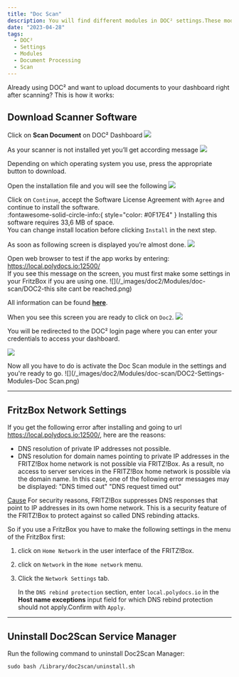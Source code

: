 ```yaml
---
title: "Doc Scan"
description: You will find different modules in DOC² settings.These modules are important if you like to deal with PO Matching, use the table extraction functionality or upload scans directly.
date: "2023-04-28"
tags:
  - DOC²
  - Settings
  - Modules
  - Document Processing
  - Scan
---
```


Already using DOC² and want to upload documents to your dashboard right after scanning? 
This is how it works:
## Download Scanner Software

Click on **Scan Document** on DOC² Dashboard
![](/_images/doc2/Modules/doc-scan/DOC2-dashboard-scan-document.png)

As your scanner is not installed yet you’ll get according message
![](/_images/doc2/Modules/doc-scan/DOC2-download-scanner.png)

Depending on which operating system you use, press the appropriate button to download.

Open the installation file and you will see the following
![](/_images/doc2/Modules/doc-scan/DOC2-welcome-to-doc2scan-installer.png)

Click on `Continue`, accept the Software License Agreement with `Agree` and continue to install the software.<br> 
:fontawesome-solid-circle-info:{ style="color: #0F17E4" } Installing this software requires 33,6 MB of space.<br> 
You can change install location before clicking `Install` in the next step.

As soon as following screen is displayed you’re almost done.
![](/_images/doc2/Modules/doc-scan/DOC2-Scan-Manager-installation-completed.png)

Open web browser to test if the app works by entering: <https://local.polydocs.io:12500/> <br>
If you see this message on the screen, you must first make some settings in your FritzBox if you are using one.
![](/_images/doc2/Modules/doc-scan/DOC2-this site cant be reached.png)

All information can be found **[here](http://127.0.0.1:8000/doc2/modules/doc-scan/#fritzbox-network-settings)**.

When you see this screen you are ready to click on `Doc2`.
![](/_images/doc2/Modules/doc-scan/DOC2-main-website.png)

You will be redirected to the DOC² login page where you can enter your credentials to access your dashboard.

![](/_images/doc2/Modules/doc-scan/DOC2_Login_EN.png)

Now all you have to do is activate the Doc Scan module in the settings and you're ready to go.
![](/_images/doc2/Modules/doc-scan/DOC2-Settings-Modules-Doc Scan.png)

---

## FritzBox Network Settings

If you get the following error after installing and going to url <https://local.polydocs.io:12500/>, here are the reasons:
* DNS resolution of private IP addresses not possible.
* DNS resolution for domain names pointing to private IP addresses in the FRITZ!Box home network is not possible via FRITZ!Box. As a result, no access to server services in the FRITZ!Box home network is possible via the domain name. In this case, one of the following error messages may be displayed:
"DNS timed out"
"DNS request timed out"

<ins>Cause</ins>
For security reasons, FRITZ!Box suppresses DNS responses that point to IP addresses in its own home network. This is a security feature of the FRITZ!Box to protect against so called DNS rebinding attacks.

So if you use a FritzBox you have to make the following settings in the menu of the FritzBox first:

1. click on `Home Network` in the user interface of the FRITZ!Box.

2. click on `Network` in the `Home network` menu.

3. Click the `Network Settings` tab.

    In the `DNS rebind protection` section, enter `local.polydocs.io` in the **Host name exceptions** input field for which DNS rebind protection should not apply.Confirm with `Apply`.

---

## Uninstall Doc2Scan Service Manager
Run the following command to uninstall Doc2Scan Manager:
```command
sudo bash /Library/doc2scan/uninstall.sh
```



